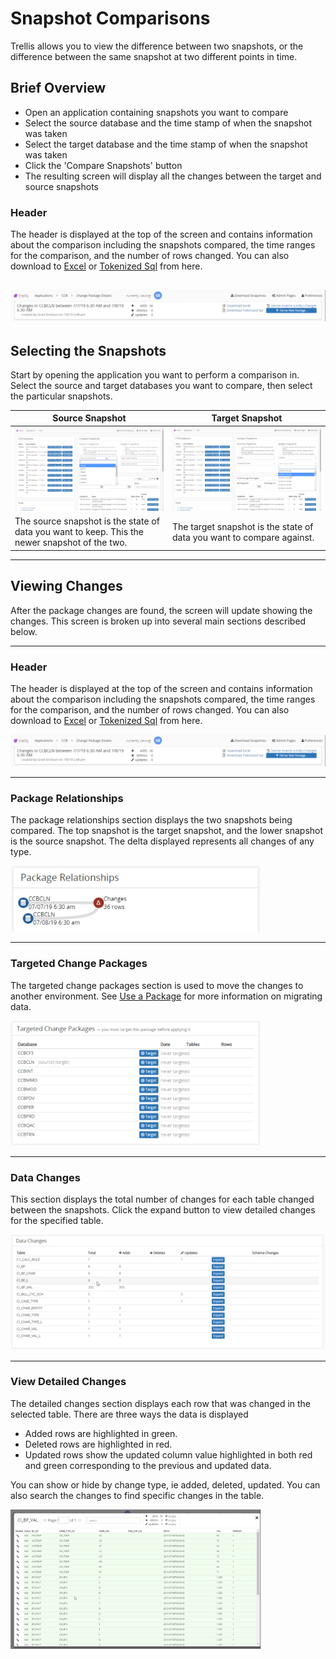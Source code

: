 # Snapshot Comparisons

Trellis allows you to view the difference between two snapshots, or the difference between the same snapshot at two different points in time.

## Brief Overview

- Open an application containing snapshots you want to compare
- Select the source database and the time stamp of when the snapshot was taken
- Select the target database and the time stamp of when the snapshot was taken
- Click the 'Compare Snapshots' button
- The resulting screen will display all the changes between the target and source snapshots

### Header

The header is displayed at the top of the screen and contains information about the comparison including the snapshots compared, the time ranges for the comparison, and the number of rows changed. You can also download to [Excel](Download-as-Excell.md) or [Tokenized Sql](Download-Tokenized-Sql.md) from here.

## <img src="Media/Compare-Snapshots-Header.png">

## Selecting the Snapshots

Start by opening the application you want to perform a comparison in.
Select the source and target databases you want to compare, then select the particular snapshots.

| Source Snapshot | Target Snapshot |
| --- | --- |
| <img src="Media/Compare-Snapshots.png"> | <img src="Media/Compare-Snapshots-Target.png"> | 
| The source snapshot is the state of data you want to keep. This the newer snapshot of the two. | The target snapshot is the state of data you want to compare against. |

---

## Viewing Changes

After the package changes are found, the screen will update showing the changes. This screen is broken up into several main sections described below.

---

### Header

The header is displayed at the top of the screen and contains information about the comparison including the snapshots compared, the time ranges for the comparison, and the number of rows changed. You can also download to [Excel](Download-as-Excell.md) or [Tokenized Sql](Download-Tokenized-Sql.md) from here.

<img src="Media/Compare-Snapshots-Header.png">

---

### Package Relationships

The package relationships section displays the two snapshots being compared. The top snapshot is the target snapshot, and the lower snapshot is the source snapshot. The delta displayed represents all changes of any type.

<img src="Media/Compare-Snapshots-Package-Relationships.png" width="400">

---

### Targeted Change Packages

The targeted change packages section is used to move the changes to another environment. See [Use a Package](Use-A-Package.md#Target-Environments) for more information on migrating data.

<img src="Media/Compare-Snapshots-Targeted-Packages.png" width="400">

---

### Data Changes

This section displays the total number of changes for each table changed between the snapshots. Click the expand button to view detailed changes for the specified table.

<img src="Media/Compare-Snapshots-Data-Changes.png" width="600">

---

### View Detailed Changes

The detailed changes section displays each row that was changed in the selected table. There are three ways the data is displayed

- Added rows are highlighted in green.
- Deleted rows are highlighted in red.
- Updated rows show the updated column value highlighted in both red and green corresponding to the previous and updated data.

You can show or hide by change type, ie added, deleted, updated. You can also search the changes to find specific changes in the table.

<img src="Media/Compare-Snapshots-Expanded-Changes.png" width="400">
